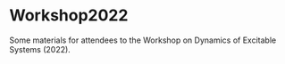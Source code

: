# Workshop2022
Some materials for attendees to the Workshop on Dynamics of Excitable Systems (2022).
